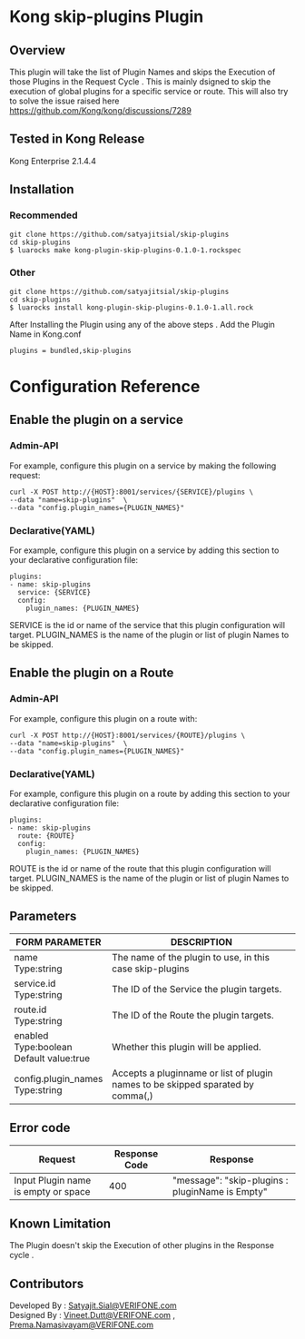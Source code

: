 # Kong skip-plugins Plugin
## Overview
This plugin will take the list of Plugin Names and skips the Execution of those Plugins in the Request Cycle .
This is mainly dsigned to skip the execution of global plugins for a specific service or route.
This will also try to solve the issue raised here  https://github.com/Kong/kong/discussions/7289

## Tested in Kong Release
Kong Enterprise 2.1.4.4

## Installation
### Recommended
```
git clone https://github.com/satyajitsial/skip-plugins
cd skip-plugins
$ luarocks make kong-plugin-skip-plugins-0.1.0-1.rockspec
```
### Other

```
git clone https://github.com/satyajitsial/skip-plugins
cd skip-plugins
$ luarocks install kong-plugin-skip-plugins-0.1.0-1.all.rock
```
After Installing the Plugin using any of the above steps . Add the Plugin Name in Kong.conf

```
plugins = bundled,skip-plugins
```

# Configuration Reference

## Enable the plugin on a service

### Admin-API
For example, configure this plugin on a service by making the following request:
		
	curl -X POST http://{HOST}:8001/services/{SERVICE}/plugins \
	--data "name=skip-plugins"  \
	--data "config.plugin_names={PLUGIN_NAMES}"

### Declarative(YAML)
For example, configure this plugin on a service by adding this section to your declarative configuration file:
			
	plugins:
	- name: skip-plugins
	  service: {SERVICE}
	  config:
	    plugin_names: {PLUGIN_NAMES}

SERVICE is the id or name of the service that this plugin configuration will target.
PLUGIN_NAMES is the name of the plugin or list of plugin Names to be skipped.

## Enable the plugin on a Route

### Admin-API
For example, configure this plugin on a route with:

	curl -X POST http://{HOST}:8001/services/{ROUTE}/plugins \
	--data "name=skip-plugins"  \
	--data "config.plugin_names={PLUGIN_NAMES}"
### Declarative(YAML)
For example, configure this plugin on a route by adding this section to your declarative configuration file:

	plugins:
	- name: skip-plugins
	  route: {ROUTE}
  	  config:
	    plugin_names: {PLUGIN_NAMES}

ROUTE is the id or name of the route that this plugin configuration will target.
PLUGIN_NAMES is the name of the plugin or list of plugin Names to be skipped.

## Parameters

| FORM PARAMETER	     														| DESCRIPTION										  													|
| ----------- 																		| -----------																								|
| name<br>Type:string  														|  The name of the plugin to use, in this case skip-plugins |
| service.id<br>Type:string  										  |  The ID of the Service the plugin targets.								|
| route.id<br>Type:string   											|  The ID of the Route  the plugin targets.									|
| enabled<br>Type:boolean<br>Default value:true   |  Whether this plugin will be applied.										  |
| config.plugin_names<br>Type:string              |  Accepts a pluginname or list of plugin names to be skipped sparated by comma(,)|


## Error code

| Request	     														| Response Code				 |       Response									|
| ----------- 														| -----------					 | -----------	                  |
| Input Plugin name is empty or space  		|  400								 | "message": "skip-plugins : pluginName is Empty"|


## Known Limitation
The Plugin doesn't skip the Execution of other plugins in the Response cycle .


## Contributors
Developed By : Satyajit.Sial@VERIFONE.com <br>
Designed By  : Vineet.Dutt@VERIFONE.com , Prema.Namasivayam@VERIFONE.com
			         